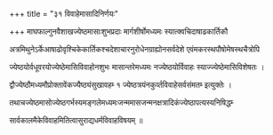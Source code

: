 +++
title = "३१ विवाहेमासादिनिर्णयः"

+++
माघफाल्गुनवैशाखज्येष्ठमासाःशुभप्रदाः मार्गशीर्षोमध्यमः स्यात्क्वचिदाषाढकार्तिकौ

अत्रमिथुनेऽर्केआषाढोवृश्चिकेकार्तिकश्चदेशाचारनुरोधेनग्राह्योनसर्वदेशे एवंमकरस्थपौषोमेषस्थचैत्रोपि

ज्येष्ठयोर्वधूवरयोज्येष्ठेमासिविवाहोनशुभः मासान्तरेमध्यमः नज्येष्ठयोर्विवाहः स्याज्ज्येष्ठेमासिविशेषतः ।

द्वौज्येष्ठौमध्यमौप्रोक्तावेंकज्यैष्ठ्यंसुखावहम्‍ १ ज्येष्ठत्रयंनकुर्व्तविवाहेसर्वसंमतम्‍ इत्युक्तेः ।

तथाचज्येष्ठमासोज्येष्ठगर्भस्यमङ्गलेमध्यमःजन्ममासजन्मनक्षत्रादिकंज्येष्ठापत्यस्यनिषिद्धम्‍

सार्वकालमैकेविवाहमितित्वासुराद्यधर्मविवाहविषयम् ॥
